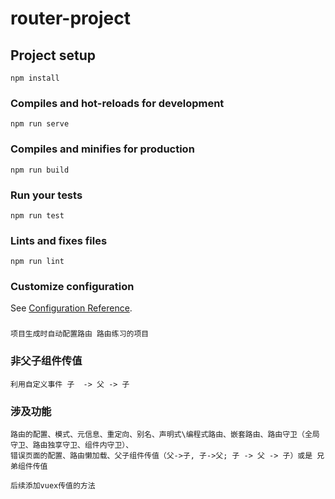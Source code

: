 # router-project

## Project setup
```
npm install
```

### Compiles and hot-reloads for development
```
npm run serve
```

### Compiles and minifies for production
```
npm run build
```

### Run your tests
```
npm run test
```

### Lints and fixes files
```
npm run lint
```

### Customize configuration
See [Configuration Reference](https://cli.vuejs.org/config/).

###
```
项目生成时自动配置路由 路由练习的项目
```

### 非父子组件传值
```
利用自定义事件 子  -> 父 -> 子
```

### 涉及功能
```
路由的配置、模式、元信息、重定向、别名、声明式\编程式路由、嵌套路由、路由守卫（全局守卫、路由独享守卫、组件内守卫）、
错误页面的配置、路由懒加载、父子组件传值（父->子, 子->父; 子 -> 父 -> 子）或是 兄弟组件传值

后续添加vuex传值的方法
```

